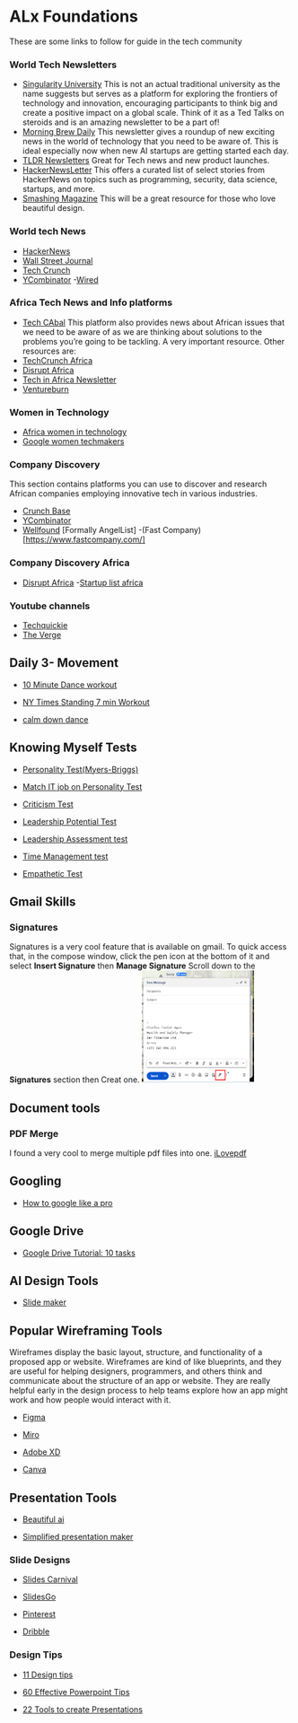 # ALx Foundations

 These are some links to follow for guide in the tech community

### World Tech Newsletters
- [Singularity University](https://singularityhub.com/newsletter/) This is not an actual traditional university as the name suggests but serves as a platform for exploring the frontiers of technology and innovation, encouraging participants to think big and create a positive impact on a global scale. Think of it as a Ted Talks on steroids and is an amazing newsletter to be a part of!
- [Morning Brew Daily](https://www.morningbrew.com/daily) This newsletter gives a roundup of new exciting news in the world of technology that you need to be aware of. This is ideal especially now when new AI startups are getting started each day.
- [TLDR Newsletters](https://actions.tldrnewsletter.com/web-version?ep=1&lc=6e905448-948b-11ed-b3bc-314455c4031e&p=fc09d9ae-ed71-11ed-8c29-f56da3d0d0ec&pt=campaign&t=1683551706&s=51d467265e8a05699f05d187619f956cd1cac43fd7cb0cf4c1d3d9b0bce7f07c)  Great for Tech news and new product launches.
- [HackerNewsLetter](https://hackernewsletter.com/) This offers a curated list of select stories from HackerNews on topics such as programming, security, data science, startups, and more.
- [Smashing Magazine](https://www.smashingmagazine.com/the-smashing-newsletter/) This will be a great resource for those who love beautiful design.

### World tech News
- [HackerNews](https://news.ycombinator.com/)
- [Wall Street Journal](https://www.wsj.com/tech)
- [Tech Crunch](https://techcrunch.com/)
- [YCombinator](https://www.ycombinator.com/)
-[Wired](https://www.wired.com/)

### Africa Tech News and Info platforms
- [Tech CAbal](https://techcabal.com/) This platform also provides news about African issues that we need to be aware of as we are thinking about solutions to the problems you’re going to be tackling. A very important resource. Other resources are:
- [TechCrunch Africa](https://techcrunch.com/tag/africa/)
- [Disrupt Africa](https://disrupt-africa.com/)
- [Tech in Africa Newsletter](https://www.techinafrica.com/)
- [Ventureburn](https://ventureburn.com/)

### Women in Technology
- [Africa women in technology](https://www.africanwomenintech.com/)
- [Google women techmakers](https://developers.google.com/womentechmakers)

### Company Discovery
This section contains platforms you can use to discover and research African companies employing innovative tech in various industries.
- [Crunch Base](https://www.crunchbase.com/)
- [YCombinator](https://www.ycombinator.com/)
- [Wellfound](https://wellfound.com/) [Formally AngelList]
-(Fast Company)[https://www.fastcompany.com/]

### Company Discovery Africa
- [Disrupt Africa](https://old.disruptafrica.com/)
-[Startup list africa](https://startuplist.africa/)

### Youtube channels
- [Techquickie](https://www.youtube.com/@techquickie)
- [The Verge](https://www.youtube.com/channel/UCddiUEpeqJcYeBxX1IVBKvQ)

## Daily 3- Movement

- [10 Minute Dance workout](https://youtu.be/ERZF-FeIXdk)

- [NY Times Standing 7 min Workout](https://www.nytimes.com/video/well/100000007527127/standing-7-min-workout.html)

- [calm down dance](https://www.youtube.com/watch?v=uTaNkOzg9qE)

## Knowing Myself Tests

- [Personality Test(Myers-Briggs)](https://www.16personalities.com)

- [Match IT job on Personality Test](https://www.jobstreet.com.my/career-advice/article/what-is-the-best-it-job-for-your-mbti-personality-type)

- [Criticism Test](https://www.queendom.com/tests/access_page/index.htm?idRegTest=721)

- [Leadership Potential Test](https://www.queendom.com/tests/access_page/index.htm?idRegTest=2289)

- [Leadership Assessment test](https://leadershipcircle.com/leadership-assessment-tools/)

- [Time Management test](https://www.psychologytoday.com/us/tests/career/time-management-skills-test)

- [Empathetic Test](https://www.buzzfeed.com/kellyoakes/whats-your-empathy-score?utm_term=.rpPPVdd60#.fjR8KQQAX)

## Gmail Skills

### Signatures
Signatures is a very cool feature that is available on gmail. To quick access that, in the compose window, click the pen icon at the bottom of it and select __Insert Signature__ then __Manage Signature__
Scroll down to the __Signatures__ section then Creat one.
<img src="assets/signatures.png" width="200px" height="200px" alt="Signatures in Gmail"/>

## Document tools

### PDF Merge
I found a very cool to merge multiple pdf files into one. 
[iLovepdf](https://www.ilovepdf.com/merge_pdf)

## Googling

- [How to google like a pro](https://www.studocu.com/row/document/universite-mohammed-premier-oujda/languages-and-preparation-for-active-life/how-to-google-like-a-pro-10-tips-for-more-effective-googling/88821206)

## Google Drive
- [Google Drive Tutorial: 10 tasks](https://youtu.be/Ko5R6iGGlAo)

## AI Design Tools
- [Slide maker](https://app.simplified.com/design)

## Popular Wireframing Tools
Wireframes display the basic layout, structure, and functionality of a proposed app or website. Wireframes are kind of like blueprints, and they are useful for helping designers, programmers, and others think and communicate about the structure of an app or website. They are really helpful early in the design process to help teams explore how an app might work and how people would interact with it.

 - [Figma](https://www.figma.com/)

 - [Miro](https://miro.com/)

 - [Adobe XD](https://adobexdplatform.com/)

 - [Canva](https://www.canva.com/)

 
 ## Presentation Tools 

 - [Beautiful ai](https://www.beautiful.ai/)

 - [Simplified presentation maker](https://simplified.com/ai-presentation-maker) 

### Slide Designs

 - [Slides Carnival](https://www.slidescarnival.com/)

 - [SlidesGo](https://slidesgo.com/)

 - [Pinterest](https://www.pinterest.com/)

 - [Dribble](https://dribbble.com/) 

### Design Tips

 - [11 Design tips](https://www.ders.es/seminer/visage-co-11-design-tips-beautiful-presentations-.pdf)

 - [60 Effective Powerpoint Tips](https://business.tutsplus.com/articles/37-effective-powerpoint-presentation-tips--cms-25421)

 - [22 Tools to create Presentations](https://blog.hubspot.com/marketing/presentation-tools)